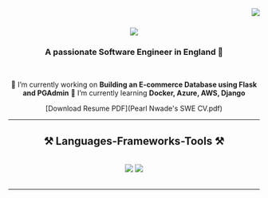 <img align="right" src="https://visitor-badge.laobi.icu/badge?page_id=oluchinwade.oluchinwade" />

<h1 align="center">
    <img src="https://readme-typing-svg.herokuapp.com/?font=Righteous&size=35&center=true&vCenter=true&width=500&height=70&duration=4000&lines=Hi+There!+👋+😊;+I'm+Oluchukwu+Nwade!;" />
</h1>
<h3 align="center">A passionate Software Engineer in England 🏴󠁧󠁢󠁥󠁮󠁧󠁿 </h3>

<br/>

<div align="center">
 
 🔭 I’m currently working on **Building an E-commerce Database using Flask and PGAdmin**
 🌱 I’m currently learning **Docker, Azure, AWS, Django**

 [Download Resume PDF](Pearl Nwade's SWE CV.pdf)

  <hr/>
 
<h2 align="center">⚒️ Languages-Frameworks-Tools ⚒️</h2>
<br/>
<div align="center">
    <img src="https://skillicons.dev/icons?i=react,html,css,vscode,github,figma,r" />
    <img src="https://skillicons.dev/icons?i=nodejs,python,javascript,typescript,mysql,flask,django" /><br>
</div>

<br/>
<hr/>
